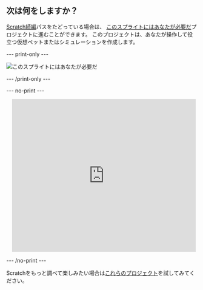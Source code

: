 ## 次は何をしますか？

[Scratch続編](https://projects.raspberrypi.org/en/raspberrypi/more-scratch)パスをたどっている場合は、 [このスプライトにはあなたが必要だ](https://projects.raspberrypi.org/en/projects/this-sprite-needs-you)プロジェクトに進むことができます。 このプロジェクトは、あなたが操作して役立つ仮想ペットまたはシミュレーションを作成します。

--- print-only ---

![このスプライトにはあなたが必要だ](images/this-sprite-needs-you.png)

--- /print-only ---

--- no-print ---

<div class="scratch-preview" style="margin-left: 15px;">
  <iframe allowtransparency="true" width="485" height="402" src="https://scratch.mit.edu/projects/embed/530008968/?autostart=false" frameborder="0"></iframe>
</div>

--- /no-print ---

Scratchをもっと調べて楽しみたい場合は[これらのプロジェクト](https://projects.raspberrypi.org/en/projects?software%5B%5D=scratch&curriculum%5B%5D=%201)を試してみてください。
